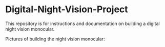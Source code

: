 # Digital-Night-Vision-Project

This repository is for instructions and documentation on building a digital night vision monocular.


Pictures of building the night vision monocular:
